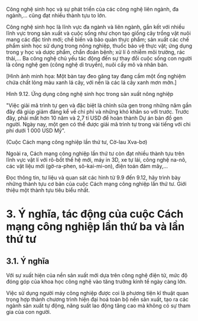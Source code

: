 Công nghệ sinh học và sự phát triển của các công nghệ liên ngành, đa ngành,... cũng đạt nhiều thành tựu to lớn.

Công nghệ sinh học là lĩnh vực đa ngành và liên ngành, gắn kết với nhiều lĩnh vực trong sản xuất và cuộc sống như chọn tạo giống cây trồng vật nuôi mang các đặc tính mới; chế biến và bảo quản thực phẩm; sản xuất các chế phẩm sinh học sử dụng trong nông nghiệp, thuốc bảo vệ thực vật; ứng dụng trong y học và dược phẩm, chẩn đoán bệnh; xử lí ô nhiễm môi trường, rác thải,...
Ba công nghệ chủ yếu tác động đến sự thay đổi cuộc sống con người là công nghệ gen (công nghệ di truyền), nuôi cấy mô và nhân bản.

[Hình ảnh minh họa: Một bàn tay đeo găng tay đang cầm một ống nghiệm chứa chất lỏng màu xanh lá cây, với nền là các lá cây xanh mơn mởn.]

Hình 9.12. Ứng dụng công nghệ sinh học trong sản xuất nông nghiệp

"Việc giải mã trình tự gen và đặc biệt là chỉnh sửa gen trong những năm gần đây đã giúp giảm đáng kể về chi phí và những khó khăn so với trước. Trước đây, phải mất hơn 10 năm và 2,7 tỉ USD để hoàn thành Dự án bản đồ gen người. Ngày nay, một gen có thể được giải mã trình tự trong vài tiếng với chi phí dưới 1 000 USD Mỹ".

(Cuộc Cách mạng công nghiệp lần thứ tư, Cờ-lau Xva-bơ)

Ngoài ra, Cách mạng công nghiệp lần thứ tư còn đạt nhiều thành tựu trên lĩnh vực vật lí với rô-bốt thế hệ mới, máy in 3D, xe tự lái, công nghệ na-nô, các vật liệu mới (gờ-ra-phen, sô-kai-mi-on), điện toán đám mây,...

Đọc thông tin, tư liệu và quan sát các hình từ 9.9 đến 9.12, hãy trình bày những thành tựu cơ bản của cuộc Cách mạng công nghiệp lần thứ tư. Giới thiệu một thành tựu tiêu biểu nhất.

# 3. Ý nghĩa, tác động của cuộc Cách mạng công nghiệp lần thứ ba và lần thứ tư

## 3.1. Ý nghĩa

Với sự xuất hiện của nền sản xuất mới dựa trên công nghệ điện tử, mức độ đóng góp của khoa học công nghệ vào tăng trưởng kinh tế ngày càng lớn.

Việc sử dụng người máy công nghiệp được coi là phương tiện kĩ thuật quan trọng hợp thành chương trình hiện đại hoá toàn bộ nền sản xuất, tạo ra các ngành sản xuất tự động, năng suất lao động tăng cao mà không có sự tham gia của con người.